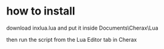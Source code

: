 # how to install
download inxlua.lua and put it inside Documents\Cherax\Lua  

then run the script from the Lua Editor tab in Cherax
